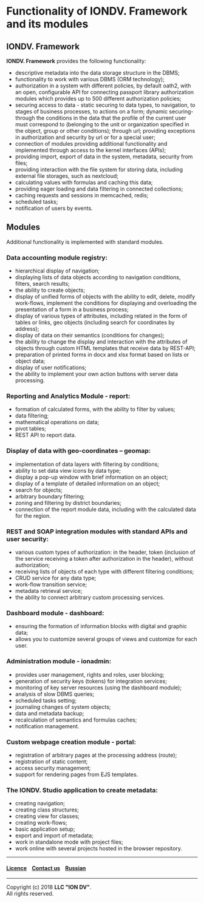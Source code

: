 # Functionality of IONDV. Framework and its modules

## IONDV. Framework

**IONDV. Framework** provides the following functionality:

- descriptive metadata into the data storage structure in the DBMS;
- functionality to work with various DBMS (ORM technology);
- authorization in a system with different policies, by default oath2, with an open, configurable API for connecting passport library authorization modules which provides up to 500 different authorization policies;
- securing access to data - static securing to data types, to navigation, to stages of business processes, to actions on a form; dynamic securing- through the conditions in the data that the profile of the current user must correspond to (belonging to the unit or organization specified in the object, group or other conditions); through url; providing exceptions in authorization and security by url or for a special user;
- connection of modules providing additional functionality and implemented through access to the kernel interfaces (APIs);
- providing import, export of data in the system, metadata, security from files;
- providing interaction with the file system for storing data, including external file storages, such as nextcloud;
- calculating values with formulas and caching this data;
- providing eager loading and data filtering in connected collections;
- caching requests and sessions in memcached, redis;
- scheduled tasks;
- notification of users by events.

## Modules

Additional functionality is implemented with standard modules.

### Data accounting module registry:

- hierarchical display of navigation;
- displaying lists of data objects according to navigation conditions, filters, search results;
- the ability to create objects;
- display of unified forms of objects with the ability to edit, delete, modify work-flows, implement the conditions for displaying and overloading the presentation of a form in a business process;
- display of various types of attributes, including related in the form of tables or links, geo objects (including search for coordinates by address);
- display of data on their semantics (conditions for changes);
- the ability to change the display and interaction with the attributes of objects through custom HTML templates that receive data by REST-API;
- preparation of printed forms in docx and xlsx format based on lists or object data;
- display of user notifications;
- the ability to implement your own action buttons with server data processing.

### Reporting and Analytics Module - report:

- formation of calculated forms, with the ability to filter by values;
- data filtering;
- mathematical operations on data;
- pivot tables;
- REST API to report data.

### Display of data with geo-coordinates – geomap:

- implementation of data layers with filtering by conditions;
- ability to set data view icons by data type;
- display a pop-up window with brief information on an object;
- display of a template of detailed information on an object;
- search for objects;
- arbitrary boundary filtering;
- zoning and filtering by district boundaries;
- connection of the report module data, including with the calculated data for the region.

### REST and SOAP integration modules with standard APIs and user security:

- various custom types of authorization: in the header, token (inclusion of the service receiving a token after authorization in the header), without authorization;
- receiving lists of objects of each type with different filtering conditions;
- CRUD service for any data type;
- work-flow transition service;
- metadata retrieval service;
- the ability to connect arbitrary custom processing services.

### Dashboard module - dashboard:

- ensuring the formation of information blocks with digital and graphic data; 
- allows you to customize several groups of views and customize for each user.

### Administration module - ionadmin:

- provides user management, rights and roles, user blocking;
- generation of security keys (tokens) for integration services;
- monitoring of key server resources (using the dashboard module);
- analysis of slow DBMS queries;
- scheduled tasks setting;
- journaling changes of system objects;
- data and metadata backup;
- recalculation of semantics and formulas caches;
- notification management.

### Custom webpage creation module - portal:

- registration of arbitrary pages at the processing address (route);
- registration of static content;
- access security management;
- support for rendering pages from EJS templates.

### The IONDV. Studio application to create metadata:

- creating navigation;
- creating class structures;
- creating view for classes;
- creating work-flows;
- basic application setup;
- export and import of metadata;
- work in standalone mode with project files;
- work online with several projects hosted in the browser repository.

--------------------------------------------------------------------------  


#### [Licence](/LICENCE) &ensp;  [Contact us](https://iondv.com/portal/contacts) &ensp;  [Russian](/docs/ru/key_features.md)   &ensp;           
<div><img src="https://mc.iondv.com/watch/local/docs/framework" style="position:absolute; left:-9999px;" height=1 width=1 alt="iondv metrics"></div>


--------------------------------------------------------------------------  

Copyright (c) 2018 **LLC "ION DV"**.  
All rights reserved.